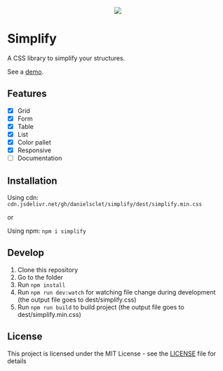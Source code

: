<p align="center">
  <img src="https://i.imgur.com/fXHKHTU.jpg">
</p>

# Simplify

A CSS library to simplify your structures.

See a [demo](https://danielsclet.github.io/simplify/).

## Features

- [x] Grid
- [x] Form
- [x] Table
- [x] List
- [x] Color pallet
- [x] Responsive
- [ ] Documentation

## Installation

Using cdn:
```cdn.jsdelivr.net/gh/danielsclet/simplify/dest/simplify.min.css```

or

Using npm:
```npm i simplify```

## Develop

1. Clone this repository
2. Go to the folder
3. Run `npm install`
4. Run `npm run dev:watch` for watching file change during development (the output file goes to dest/simplify.css)
4. Run `npm run build` to build project (the output file goes to dest/simplify.min.css)

## License

This project is licensed under the MIT License - see the [LICENSE](LICENSE) file for details

